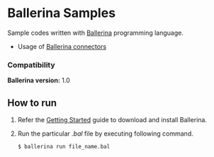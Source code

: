 # Ballerina Samples

Sample codes written with [Ballerina](https://ballerina.io) programming language.
- Usage of [Ballerina connectors](https://github.com/wso2-ballerina)

### Compatibility

**Ballerina version:** 1.0

## How to run

1. Refer the [Getting Started](https://ballerina.io/learn/getting-started/) guide to download and install Ballerina.

2. Run the particular *.bal* file by executing following command.

    `$ ballerina run file_name.bal`
